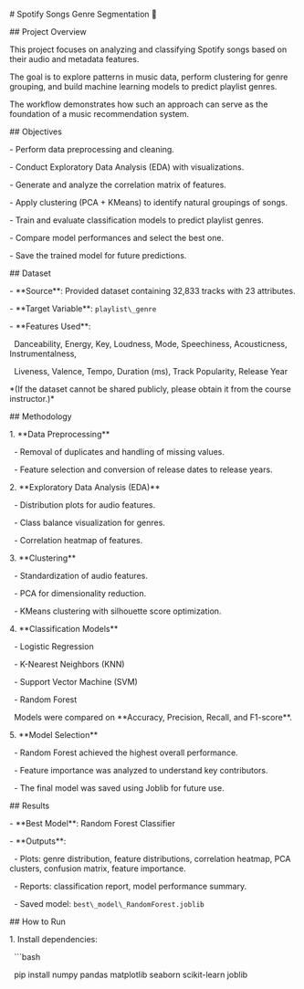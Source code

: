 \# Spotify Songs Genre Segmentation 🎵



\## Project Overview

This project focuses on analyzing and classifying Spotify songs based on their audio and metadata features.  

The goal is to explore patterns in music data, perform clustering for genre grouping, and build machine learning models to predict playlist genres.  

The workflow demonstrates how such an approach can serve as the foundation of a music recommendation system.



\## Objectives

\- Perform data preprocessing and cleaning.

\- Conduct Exploratory Data Analysis (EDA) with visualizations.

\- Generate and analyze the correlation matrix of features.

\- Apply clustering (PCA + KMeans) to identify natural groupings of songs.

\- Train and evaluate classification models to predict playlist genres.

\- Compare model performances and select the best one.

\- Save the trained model for future predictions.



\## Dataset

\- \*\*Source\*\*: Provided dataset containing 32,833 tracks with 23 attributes.  

\- \*\*Target Variable\*\*: `playlist\_genre`  

\- \*\*Features Used\*\*:  

&nbsp; Danceability, Energy, Key, Loudness, Mode, Speechiness, Acousticness, Instrumentalness,  

&nbsp; Liveness, Valence, Tempo, Duration (ms), Track Popularity, Release Year  



\*(If the dataset cannot be shared publicly, please obtain it from the course instructor.)\*



\## Methodology

1\. \*\*Data Preprocessing\*\*  

&nbsp;  - Removal of duplicates and handling of missing values.  

&nbsp;  - Feature selection and conversion of release dates to release years.  



2\. \*\*Exploratory Data Analysis (EDA)\*\*  

&nbsp;  - Distribution plots for audio features.  

&nbsp;  - Class balance visualization for genres.  

&nbsp;  - Correlation heatmap of features.  



3\. \*\*Clustering\*\*  

&nbsp;  - Standardization of audio features.  

&nbsp;  - PCA for dimensionality reduction.  

&nbsp;  - KMeans clustering with silhouette score optimization.  



4\. \*\*Classification Models\*\*  

&nbsp;  - Logistic Regression  

&nbsp;  - K-Nearest Neighbors (KNN)  

&nbsp;  - Support Vector Machine (SVM)  

&nbsp;  - Random Forest  



&nbsp;  Models were compared on \*\*Accuracy, Precision, Recall, and F1-score\*\*.  



5\. \*\*Model Selection\*\*  

&nbsp;  - Random Forest achieved the highest overall performance.  

&nbsp;  - Feature importance was analyzed to understand key contributors.  

&nbsp;  - The final model was saved using Joblib for future use.  



\## Results

\- \*\*Best Model\*\*: Random Forest Classifier  

\- \*\*Outputs\*\*:  

&nbsp; - Plots: genre distribution, feature distributions, correlation heatmap, PCA clusters, confusion matrix, feature importance.  

&nbsp; - Reports: classification report, model performance summary.  

&nbsp; - Saved model: `best\_model\_RandomForest.joblib`  



\## How to Run

1\. Install dependencies:

&nbsp;  ```bash

&nbsp;  pip install numpy pandas matplotlib seaborn scikit-learn joblib



